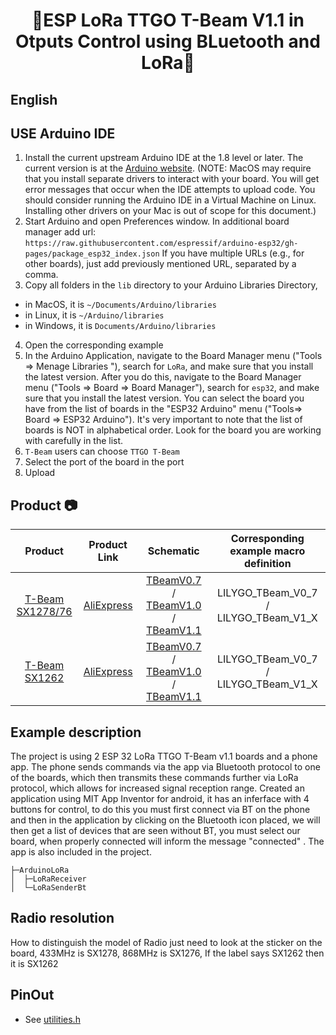 <h1 align = "center">🌟ESP LoRa TTGO T-Beam V1.1 in Otputs Control using BLuetooth and LoRa🌟</h1>

## **English**

## USE Arduino IDE

1. Install the current upstream Arduino IDE at the 1.8 level or later. The current version is at the [Arduino website](http://www.arduino.cc/en/main/software). (NOTE: MacOS may require that you install separate drivers to interact with your board. You will get error messages that occur when the IDE attempts to upload code. You should consider running the Arduino IDE in a Virtual Machine on Linux. Installing other drivers on your Mac is out of scope for this document.)
2. Start Arduino and open Preferences window. In additional board manager add url: `https://raw.githubusercontent.com/espressif/arduino-esp32/gh-pages/package_esp32_index.json` If you have multiple URLs (e.g., for other boards), just add previously mentioned URL, separated by a comma.
3. Copy all folders in the `lib` directory to your Arduino Libraries Directory,
- in MacOS, it is `~/Documents/Arduino/libraries`
- in Linux, it is `~/Arduino/libraries` 
- in Windows, it is `Documents/Arduino/libraries` 
4. Open the corresponding example
5. In the Arduino Application, navigate to the Board Manager menu ("Tools => Menage Libraries "), search for `LoRa`, and make sure that you install the latest version. After you do this, navigate to the Board Manager menu ("Tools => Board => Board Manager"), search for `esp32`, and make sure that you install the latest version. You can select the board you have from the list of boards in the "ESP32 Arduino" menu ("Tools=> Board => ESP32 Arduino"). It's very important to note that the list of boards is NOT in alphabetical order. Look for the board you are working with carefully in the list. 
6. `T-Beam` users can choose `TTGO T-Beam`
7. Select the port of the board in the port
8.  Upload



## Product 📷

| Product                                   | Product Link            | Schematic                                         | Corresponding example macro definition   |
| :---------------------------------------: | :----------------------:| :-----------------------------------------------:| :--------------------------------------:|
| [T-Beam SX1278/76][1-4]                   | [AliExpress][1]         | [TBeamV0.7][1-1] / [TBeamV1.0][1-2] / [TBeamV1.1][1-3] | LILYGO_TBeam_V0_7 / LILYGO_TBeam_V1_X   |
| [T-Beam SX1262][1-4]                      | [AliExpress][2]         | [TBeamV0.7][1-1] / [TBeamV1.0][1-2] / [TBeamV1.1][1-3] | LILYGO_TBeam_V0_7 / LILYGO_TBeam_V1_X   |









[1]: https://pt.aliexpress.com/item/32967228739.html "T-Beam SX1278/76"
[1-1]: (TBeam.jgp)
[1-2]: (TBeam.jgp)
[1-3]: (TBeam.jgp)
[1-4]: (TBeam.jgp)
[2]: https://pt.aliexpress.com/item/4001287221970.html "T-Beam SX1262"






## Example description

The project is using 2 ESP 32 LoRa TTGO T-Beam v1.1 boards and a phone app. The phone sends commands via the app via Bluetooth protocol to one of the boards, which then transmits these commands further via LoRa protocol, which allows for increased signal reception range.
Created an application using MIT App Inventor for android, it has an inferface with 4 buttons for control, to do this you must first connect via BT on the phone and then in the application by clicking on the Bluetooth icon placed, we will then get a list of devices that are seen without BT, you must select our board, when properly connected will inform the message "connected" .  The app is also included in the project. 

```
├─ArduinoLoRa       
│  ├─LoRaReceiver
│  └─LoRaSenderBt
```

## Radio resolution

How to distinguish the model of Radio just need to look at the sticker on the board, 
433MHz is SX1278,
868MHz is SX1276,
If the label says SX1262 then it is SX1262



## PinOut

- See [utilities.h](examples/ArduinoLoRa/LoRaReceiver/utilities.h)






